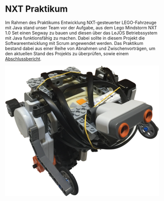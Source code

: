 # NXT Praktikum

Im Rahmen des Praktikums Entwicklung NXT-gesteuerter LEGO-Fahrzeuge mit Java stand unser Team vor der Aufgabe,
aus dem Lego Mindstorm NXT 1.0 Set einen Segway zu bauen und diesen über das LeJOS Betriebssystem mit Java funktionsfähig zu machen.
Dabei sollte in diesem Projekt die Softwareentwicklung mit Scrum angewendet werden.
Das Praktikum bestand dabei aus einer Reihe von Abnahmen und Zwischenvorträgen, um den aktuellen Stand des Projekts zu überprüfen, sowie einem [Abschlussbericht](report/main.pdf).

![alt text](report/NXT_1.png "DumbBrick")